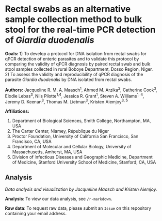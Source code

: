 # Rectal swabs as an alternative sample collection method to bulk stool for the real-time PCR detection of *Giardia duodenalis* 

**Goals:** 1) To develop a protocol for DNA isolation from rectal swabs for qPCR detection of enteric parasites and to 
validate this protocol by comparing the validity of qPCR diagnosis by paired rectal swab and bulk stool samples 
collected in rural Boboye Department, Dosso Region, Niger. 2) To assess the validity and reproducibility of qPCR diagnosis of the parasite *Giardia duodenalis* by DNA isolated from rectal swabs.

**Authors:** Jacqueline R. M. A. Maasch<sup>1</sup>, Ahmed M. Arzika<sup>2</sup>, Catherine Cook<sup>3</sup>, Elodie Lebas<sup>3</sup>, Nils Pilotte<sup>1,4</sup>, Jessica R. Grant<sup>1</sup>, Steven A. Williams<sup>1, 4</sup>, Jeremy D. Keenan<sup>3</sup>, Thomas M. Lietman<sup>3</sup>, Kristen Aiemjoy<sup>3, 5</sup>

**Affiliations:**
1. Department of Biological Sciences, Smith College, Northampton, MA, USA
2. The Carter Center, Niamey, République du Niger
3. Proctor Foundation, University of California San Francisco, San Francisco, CA, USA
4. Department of Molecular and Cellular Biology, University of Massachusetts, Amherst, MA, USA
5. Division of Infectious Diseases and Geographic Medicine, Department of Medicine, Stanford University School of Medicine, Stanford, CA, USA

## Analysis

*Data analysis and visualization by Jacqueline Maasch and Kristen Aiemjoy.*

**Analysis**: To view our data analysis, see ```/r-markdown```.

**Raw data**: To request raw data, please submit an ```Issue``` on this repository containing your email address.
